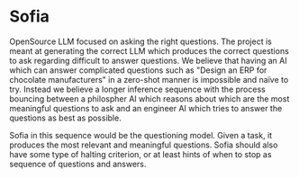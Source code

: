 # Sofia
OpenSource LLM focused on asking the right questions. The project is meant at generating the correct LLM which produces the correct questions to ask regarding difficult to answer questions. We believe that having an AI which can answer complicated questions such as "Design an ERP for chocolate manufacturers" in a zero-shot manner is impossible and naïve to try. Instead we believe a longer inference sequence with the process bouncing between a philospher AI which reasons about which are the most meaningful questions to ask and an engineer AI which tries to answer the questions as best as possible.

Sofia in this sequence would be the questioning model. Given a task, it produces the most relevant and meaningful questions. Sofia should also have some type of halting criterion, or at least hints of when to stop as sequence of questions and answers.
